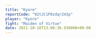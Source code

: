 ```yaml
---
title: "Kyore"
reportCode: "92tJC1P8zdqrZ43p"
player: "Kyore"
fight: "Maiden of Virtue"
date: 2021-10-16T13:08:36.936000+00:00
---
```

